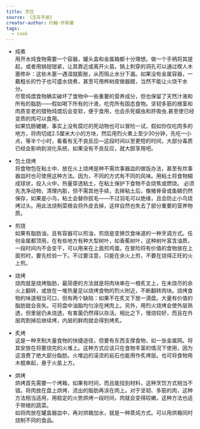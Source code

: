 ```yaml
---
title: 烹饪
source: 《生存手册》
creator-author: 约翰·怀斯曼
tags:
  - cook
---
```


- 炖煮  
  用开水炖食物需要一个容器，罐头盒和金属箱都十分理想。做一个手柄将其提起，或者用锅钳钳紧，让其靠近或离开火苗。锅上刺穿的洞孔可以通过楔人木塞修补：这些木塞一遇湿就膨胀，从而阻止水分下漏。如果没有金属容器，一戴粗长的竹子也可盛水烧煮，甚至可用桦树皮做器醋，当然不能让火烧干水分。  
  尽管炖煨食物确实破坏了食物中一些重要的营养成分，但也保留了天然汁液和所有的脂肪——假如喝下所有的汁液，吃完所有固态食物。坚韧多筋的根茎和肉质变老的猎物炖煨后会变软，便于食用，也会杀死蠕虫和肝吸虫.甚至使已经变质的肉可以食用。  
  如果饥肠辘辘，事实上没有腐烂的死动物也可以冒险一试，假如你仅吃肉多的地方，将肉切成2.5厘米大小的方块，然后用烈火煮上至少30分钟，先吃一小点，等半个小时，看看有无不良反应—这段时间以至更短的时间，大部分毒质已经会影响到消化系统，如果没有不良反应，就大胆享用吧。

- 包土烧烤  
  将食物包在粘土中、放在火上烧烤是种不需炊事器皿的做饭办法，甚至有炊事器皿时也可使用这种方法。因为，不同的方式有不同的风味。用粘土将食物糊成球状，投入火中，热量穿透粘土，在粘土保护下食物不会烧焦或燃烧。
  必须先洗净动物，清理内脏，但不需其他手续，去掉粘土后，像猪脊骨或鱼鳞仍然保存，如果是小鸟，粘土会替你拔毛——不过羽毛可以绝缘，且会防止小鸟烧烤过头。用此法烧制菜根会将外皮去掉，这样自然也失去了部分重要的营养物质。

- 煎烧  
  如果有脂肪油，且有容器可以煎油，煎烧是变换饮食味道的一种烹调方式。任何金属都顶用，在有些地方有种大型树叶，如香蕉树叶，这种树叶富含油质，一段时间内不会变干，可以用来在上面煎鸡蛋。在冒险将有价值的食物放在上面煎时，要先检验一下。不过要注意，只能在余火上煎，不要在烧得正旺的火上煎。

- 烧烤  
  烧肉就是烧烤脂肪，最简便的方法就是将肉块串在一根炙叉上，在未烧尽的余火上翻转，或放在一堆热量足以烧烤食物的烈火附近，不断翻转肉块。烧烤食物的味道相当可口，但有两个缺陷：如果不在炙叉下放一滴盘。大量有价值的脂肪就会丧失。可将盘中油脂均匀涂在烤肉上。另外，用烈火烧烤会使外层熟透，但里层仍未烧透，有害菌仍然得以存活。相比之下，慢烧较好，而且在外层肉割掉后继续烤，内层的鲜肉就会得到烤炙。

- 炙烤  
  这是一种烹制大量食物的快捷途径，但要有东西支撑食物，如一张金属网。将其安放在将要烧完的火堆上。这种方式应该只在食物丰富的情况下使用，因为这浪费了绝大部分脂肪。火堆边的滚烫的岩石也能用作炙烤层。也可将食物用木棍串起，悬于火苗上方。

- 烘烤  
  烘烤首先需要一个烤箱，如果有时间，而且能找到材料，这种烹饪方式相当不错。将肉放在盘上烘烤、流出的脂肪再涂在肉上。对于坚韧、多筋的肉，这种方法相当适用，用稳定的火势烘烤一段时间，肉就会变得较嫩。这种方法也适于带根的蔬菜。  
  如将肉放在罐盒器皿中，再对烘箱加水，就是一种蒸炖方式。可以用烘箱同时烧制不同的食品。